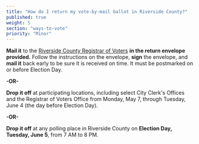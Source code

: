 ```yaml
---
title: "How do I return my vote-by-mail ballot in Riverside County?"
published: true
weight: 5
section: "ways-to-vote"
priority: "Minor"
---
```


**Mail it** to the [Riverside County Registrar of Voters](#section-election-office-contact) **in the return envelope provided.** Follow the instructions on the envelope, **sign** the envelope, and **mail it** back early to be sure it is received on time. It must be postmarked on or before Election Day.  

**-OR-**  

**Drop it off** at participating locations, including select City Clerk's Offices and the Registrar of Voters Office from Monday, May 7, through Tuesday, June 4 (the day before Election Day).   

**-OR-**  

**Drop it off** at any polling place in Riverside County on **Election Day, Tuesday, June 5**, from 7 AM to 8 PM.  
